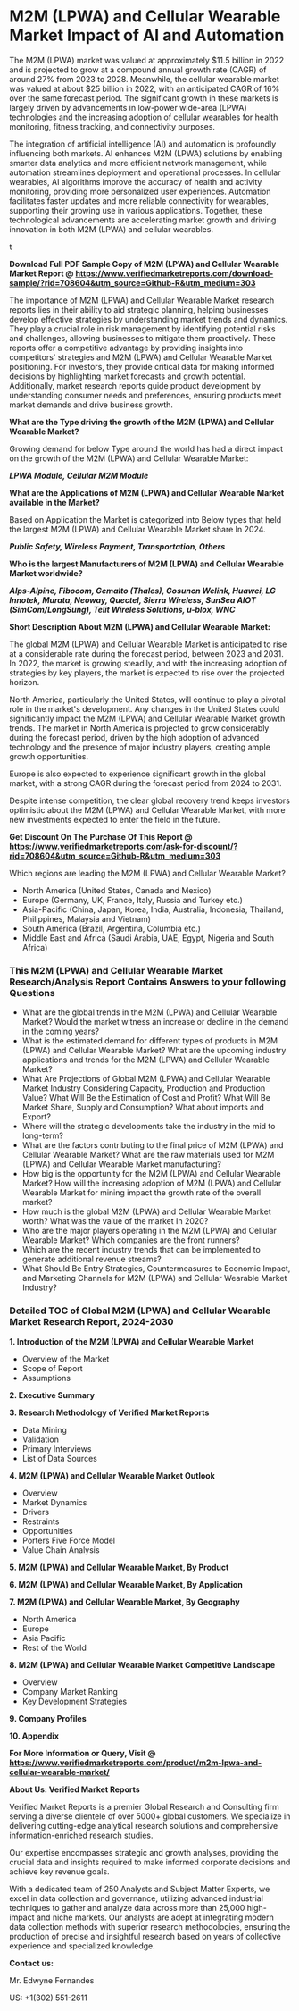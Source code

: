 <meta name="title" content="Global M2M (LPWA) and Cellular Wearable Market Impact of AI and Automation"><meta name="description" content="The M2M (LPWA) market was valued at approximately $11.5 billion in 2022 and is projected to grow at a compound annual growth rate (CAGR) of around 27% from 2023 to 202"><meta name="title" content="M2M (LPWA) and Cellular Wearable Market Size, Share, Scope, Trends, Growth, Opportunities, Analysis, Forecast"><h1>M2M (LPWA) and Cellular Wearable Market Impact of AI and Automation</h1><p>The M2M (LPWA) market was valued at approximately $11.5 billion in 2022 and is projected to grow at a compound annual growth rate (CAGR) of around 27% from 2023 to 2028. Meanwhile, the cellular wearable market was valued at about $25 billion in 2022, with an anticipated CAGR of 16% over the same forecast period. The significant growth in these markets is largely driven by advancements in low-power wide-area (LPWA) technologies and the increasing adoption of cellular wearables for health monitoring, fitness tracking, and connectivity purposes.</p><p>The integration of artificial intelligence (AI) and automation is profoundly influencing both markets. AI enhances M2M (LPWA) solutions by enabling smarter data analytics and more efficient network management, while automation streamlines deployment and operational processes. In cellular wearables, AI algorithms improve the accuracy of health and activity monitoring, providing more personalized user experiences. Automation facilitates faster updates and more reliable connectivity for wearables, supporting their growing use in various applications. Together, these technological advancements are accelerating market growth and driving innovation in both M2M (LPWA) and cellular wearables.</p>t</p><p id="" class=""><strong>Download Full PDF Sample Copy of M2M (LPWA) and Cellular Wearable Market Report @ <a href="https://www.verifiedmarketreports.com/download-sample/?rid=708604&utm_source=Github-R&utm_medium=303" target="_blank">https://www.verifiedmarketreports.com/download-sample/?rid=708604&utm_source=Github-R&utm_medium=303</a></strong></p><p>The importance of&nbsp;M2M (LPWA) and Cellular Wearable Market research reports lies in their ability to aid strategic planning, helping businesses develop effective strategies by understanding market trends and dynamics. They play a crucial role in risk management by identifying potential risks and challenges, allowing businesses to mitigate them proactively. These reports offer a competitive advantage by providing insights into competitors' strategies and M2M (LPWA) and Cellular Wearable Market positioning. For investors, they provide critical data for making informed decisions by highlighting market forecasts and growth potential. Additionally, market research reports guide product development by understanding consumer needs and preferences, ensuring products meet market demands and drive business growth.</p><p><strong>What are the&nbsp;Type driving the growth of the M2M (LPWA) and Cellular Wearable Market?</strong></p><p id="" class="">Growing demand for below Type around the world has had a direct impact on the growth of the M2M (LPWA) and Cellular Wearable Market:</p><em><strong>LPWA Module, Cellular M2M Module</strong></em></p><strong>What are the&nbsp;Applications&nbsp;of M2M (LPWA) and Cellular Wearable Market available in the Market?</strong></p><p id="" class="">Based on Application the Market is categorized into Below types that held the largest M2M (LPWA) and Cellular Wearable Market share In 2024.</p><em><strong>Public Safety, Wireless Payment, Transportation, Others</strong></em></p><strong>Who is the largest Manufacturers of M2M (LPWA) and Cellular Wearable Market worldwide?</strong></p><p><em><strong>Alps-Alpine, Fibocom, Gemalto (Thales), Gosuncn Welink, Huawei, LG Innotek, Murata, Neoway, Quectel, Sierra Wireless, SunSea AIOT (SimCom/LongSung), Telit Wireless Solutions, u-blox, WNC</strong></em></p><p id="" class=""><strong>Short Description About M2M (LPWA) and Cellular Wearable Market:</strong></p><p>The global M2M (LPWA) and Cellular Wearable Market is anticipated to rise at a considerable rate during the forecast period, between 2023 and 2031. In 2022, the market is growing steadily, and with the increasing adoption of strategies by key players, the market is expected to rise over the projected horizon.</p><p>North America, particularly the United States, will continue to play a pivotal role in the market's development. Any changes in the United States could significantly impact the M2M (LPWA) and Cellular Wearable Market growth trends. The market in North America is projected to grow considerably during the forecast period, driven by the high adoption of advanced technology and the presence of major industry players, creating ample growth opportunities.</p><p>Europe is also expected to experience significant growth in the global market, with a strong CAGR during the forecast period from 2024 to 2031.</p><p>Despite intense competition, the clear global recovery trend keeps investors optimistic about the M2M (LPWA) and Cellular Wearable Market, with more new investments expected to enter the field in the future.</p><p id="" class=""><strong>Get Discount On The Purchase Of This Report @ <a href="https://www.verifiedmarketreports.com/ask-for-discount/?rid=708604&utm_source=Github-R&utm_medium=303" target="_blank">https://www.verifiedmarketreports.com/ask-for-discount/?rid=708604&utm_source=Github-R&utm_medium=303</a></strong></p>Which regions are leading the M2M (LPWA) and Cellular Wearable Market?</p><ul><li>North America (United States, Canada and Mexico)</li><li>Europe (Germany, UK, France, Italy, Russia and Turkey etc.)</li><li>Asia-Pacific (China, Japan, Korea, India, Australia, Indonesia, Thailand, Philippines, Malaysia and Vietnam)</li><li>South America (Brazil, Argentina, Columbia etc.)</li><li>Middle East and Africa (Saudi Arabia, UAE, Egypt, Nigeria and South Africa)</li></ul><h3 id="" class="">This M2M (LPWA) and Cellular Wearable Market Research/Analysis Report Contains Answers to your following Questions</h3><ul><li>What are the global trends in the M2M (LPWA) and Cellular Wearable Market? Would the market witness an increase or decline in the demand in the coming years?</li><li>What is the estimated demand for different types of products in M2M (LPWA) and Cellular Wearable Market? What are the upcoming industry applications and trends for the M2M (LPWA) and Cellular Wearable Market?</li><li>What Are Projections of Global M2M (LPWA) and Cellular Wearable Market Industry Considering Capacity, Production and Production Value? What Will Be the Estimation of Cost and Profit? What Will Be Market Share, Supply and Consumption? What about imports and Export?</li><li>Where will the strategic developments take the industry in the mid to long-term?</li><li>What are the factors contributing to the final price of M2M (LPWA) and Cellular Wearable Market? What are the raw materials used for M2M (LPWA) and Cellular Wearable Market manufacturing?</li><li>How big is the opportunity for the M2M (LPWA) and Cellular Wearable Market? How will the increasing adoption of M2M (LPWA) and Cellular Wearable Market for mining impact the growth rate of the overall market?</li><li>How much is the global M2M (LPWA) and Cellular Wearable Market worth? What was the value of the market In 2020?</li><li>Who are the major players operating in the M2M (LPWA) and Cellular Wearable Market? Which companies are the front runners?</li><li>Which are the recent industry trends that can be implemented to generate additional revenue streams?</li><li>What Should Be Entry Strategies, Countermeasures to Economic Impact, and Marketing Channels for M2M (LPWA) and Cellular Wearable Market Industry?</li></ul><h3 id="" class="">Detailed TOC of Global M2M (LPWA) and Cellular Wearable Market Research Report, 2024-2030</h3><p id="" class=""><strong>1. Introduction of the M2M (LPWA) and Cellular Wearable Market</strong></p><ul><li>Overview of the Market</li><li>Scope of Report</li><li>Assumptions</li></ul><p id="" class=""><strong>2. Executive Summary</strong></p><p id="" class=""><strong>3. Research Methodology of Verified Market Reports</strong></p><ul><li>Data Mining</li><li>Validation</li><li>Primary Interviews</li><li>List of Data Sources</li></ul><p id="" class=""><strong>4. M2M (LPWA) and Cellular Wearable Market Outlook</strong></p><ul><li>Overview</li><li>Market Dynamics</li><li>Drivers</li><li>Restraints</li><li>Opportunities</li><li>Porters Five Force Model</li><li>Value Chain Analysis</li></ul><p id="" class=""><strong>5. M2M (LPWA) and Cellular Wearable Market, By Product</strong></p><p id="" class=""><strong>6. M2M (LPWA) and Cellular Wearable Market, By Application</strong></p><p id="" class=""><strong>7. M2M (LPWA) and Cellular Wearable Market, By Geography</strong></p><ul><li>North America</li><li>Europe</li><li>Asia Pacific</li><li>Rest of the World</li></ul><p id="" class=""><strong>8. M2M (LPWA) and Cellular Wearable Market Competitive Landscape</strong></p><ul><li>Overview</li><li>Company Market Ranking</li><li>Key Development Strategies</li></ul><p id="" class=""><strong>9. Company Profiles</strong></p><p id="" class=""><strong>10. Appendix</strong></p><p id="" class=""><strong>For More Information or Query, Visit @ <a href="https://www.verifiedmarketreports.com/product/m2m-lpwa-and-cellular-wearable-market/" target="_blank">https://www.verifiedmarketreports.com/product/m2m-lpwa-and-cellular-wearable-market/</a></strong></p><p id="" class=""><strong>About Us: Verified Market Reports</strong></p><p id="" class="">Verified Market Reports is a premier Global Research and Consulting firm serving a diverse clientele of over 5000+ global customers. We specialize in delivering cutting-edge analytical research solutions and comprehensive information-enriched research studies.</p><p id="" class="">Our expertise encompasses strategic and growth analyses, providing the crucial data and insights required to make informed corporate decisions and achieve key revenue goals.</p><p id="" class="">With a dedicated team of 250 Analysts and Subject Matter Experts, we excel in data collection and governance, utilizing advanced industrial techniques to gather and analyze data across more than 25,000 high-impact and niche markets. Our analysts are adept at integrating modern data collection methods with superior research methodologies, ensuring the production of precise and insightful research based on years of collective experience and specialized knowledge.</p><p id="" class=""><strong>Contact us:</strong></p><p id="" class="">Mr. Edwyne Fernandes</p><p id="" class="">US: +1(302) 551-2611</p>